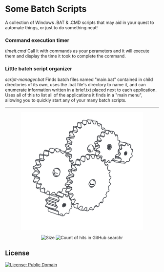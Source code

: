 # Some Batch Scripts
A collection of Windows .BAT &amp; .CMD scripts that may aid in your quest to automate things, or just to do something neat!


### Command execution timer
*timeit.cmd*
Call it with commands as your perameters and it will execute them and display the time it took to complete the command.

### Little batch script organizer
*script-manager.bat*
Finds batch files named "main.bat" contained in child directories of its own, uses the .bat file's directory to name it, and can enumerate information written in a brief.txt placed next to each application. Uses all of this to list all of the applications it finds in a "main menu", allowing you to quickly start any of your many batch scripts.


<hr />
<p align="center">
   <img src="https://github.com/alexlyee/batch-scripts/raw/master/gears.png" width="400" alt="some gears because that's what it's like">
</p>
<p align="center">
  <a><img src="https://img.shields.io/github/repo-size/alexlyee/batch-scripts?color=9cf&style=for-the-badge" alt="Size"></a>
  <a><img src="https://img.shields.io/github/search/alexlyee/batch-scripts/Batch?label=Search%20count&style=for-the-badge" alt="Count of hits in GitHub searchr"></a>
</p>



## License
[![License: Public Domain](http://i.creativecommons.org/p/zero/1.0/88x31.png)](https://creativecommons.org/publicdomain/zero/1.0/)
